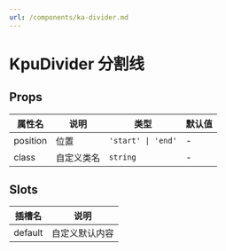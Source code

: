 ```yaml
---
url: /components/ka-divider.md
---
```

# KpuDivider 分割线

## Props

| 属性名                        | 说明       | 类型               | 默认值 |
| ----------------------------- | ---------- | ------------------ | ------ |
| position                      | 位置       | `'start' \| 'end'` | -      |
| class                         | 自定义类名 | `string`           | -      |

## Slots

| 插槽名  | 说明           |
| ------- | -------------- |
| default | 自定义默认内容 |

